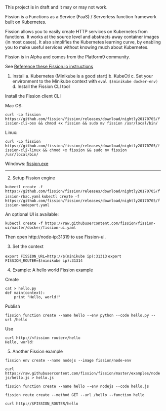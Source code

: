 This project is in draft and it may or may not work.

Fission is a Functions as a Service (FaaS) / Serverless function framework built on Kubernetes.

Fission allows you to easily create HTTP services on Kubernetes from functions. It works at the 
source level and abstracts away container images (in most cases). It also simplifies the Kubernetes 
learning curve, by enabling you to make useful services without knowing much about Kubernetes.

Fission is in Alpha and comes from the Platform9 community.

See [Reference these Fission.io instructions](https://github.com/fission/fission/blob/master/INSTALL.md)

1. Install 
   a. Kubernetes (Minikube is a good start)
   b. KubeCtl
   c. Set your environment to the Minikube context with `eval $(minikube docker-env)`
   d. Install the Fission CLI tool
   
Install the Fission client CLI   

Mac OS:

`curl -Lo fission https://github.com/fission/fission/releases/download/nightly20170705/fission-cli-osx && chmod +x fission && sudo mv fission /usr/local/bin/`

Linux:

`curl -Lo fission https://github.com/fission/fission/releases/download/nightly20170705/fission-cli-linux && chmod +x fission && sudo mv fission /usr/local/bin/`

Windows: [fission.exe](https://github.com/fission/fission/releases/download/nightly20170705/fission-cli-windows.exe)


----
   
2. Setup Fission engine

`kubectl create -f https://github.com/fission/fission/releases/download/nightly20170705/fission-rbac.yaml`
`kubectl create -f https://github.com/fission/fission/releases/download/nightly20170705/fission-nodeport.yaml`
  
An optional UI is available:

`kubectl create -f https://raw.githubusercontent.com/fission/fission-ui/master/docker/fission-ui.yaml`

Then open http://node-ip:31319 to use Fission-ui.  
  
3. Set the context

`export FISSION_URL=http://$(minikube ip):31313`
`export FISSION_ROUTER=$(minikube ip):31314`




4. Example: A hello world Fission example

Create
```
cat > hello.py
def main(context):
    print "Hello, world!"
```
Publish
```
fission function create --name hello --env python --code hello.py --url /hello
```
Use
```
curl http://<fission router>/hello
Hello, world!
```

5. Another Fission example

`fission env create --name nodejs --image fission/node-env`

`curl https://raw.githubusercontent.com/fission/fission/master/examples/nodejs/hello.js > hello.js`

`fission function create --name hello --env nodejs --code hello.js`
  
`fission route create --method GET --url /hello --function hello`
  
`curl http://$FISSION_ROUTER/hello`
